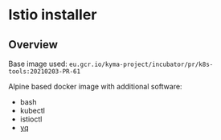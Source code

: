 # Istio installer

## Overview
Base image used: `eu.gcr.io/kyma-project/incubator/pr/k8s-tools:20210203-PR-61`

Alpine based docker image with additional software:
- bash
- kubectl
- istioctl
- [yq](https://github.com/mikefarah/yq)
